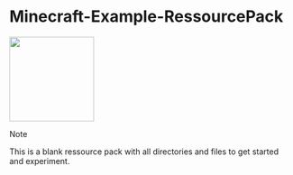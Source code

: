 # Minecraft-Example-RessourcePack

<img src="https://github.com/user-attachments/assets/8444adff-903e-4c99-b3bb-986384e9b360" height=150 width=150>

> [!NOTE]
> This is a blank ressource pack with all directories and files to get started and experiment.

